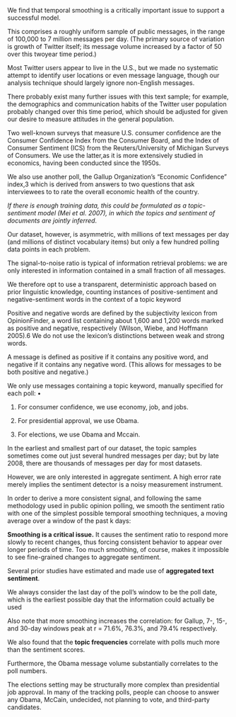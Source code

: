 We find that temporal smoothing is a critically important issue to support a successful model.

This comprises a roughly uniform sample of public messages, in the range of 100,000 to 7 million messages per day. (The primary source of variation is growth of Twitter itself; its message volume increased by a factor of 50 over this twoyear time period.)

Most Twitter users appear to live in the U.S., but we made no systematic attempt to identify user locations or even message language, though our analysis technique should largely ignore non-English messages.

There probably exist many further issues with this text sample; for example, the demographics and communication habits of the Twitter user population probably changed over this time period, which should be adjusted for given our desire to measure attitudes in the general population.

Two well-known surveys that measure U.S. consumer confidence are the Consumer Confidence Index from the Consumer Board, and the Index of Consumer Sentiment (ICS) from the Reuters/University of Michigan Surveys of Consumers. We use the latter,as it is more extensively studied in economics, having been conducted since the 1950s.

We also use another poll, the Gallup Organization’s “Economic Confidence” index,3 which is derived from answers to two questions that ask interviewees to to rate the overall economic health of the country.

*If there is enough training data, this could be formulated as a topic-sentiment model (Mei et al. 2007), in which the topics and sentiment of documents are jointly inferred*.

Our dataset, however, is asymmetric, with millions of text messages per day (and millions of distinct vocabulary items) but only a few hundred polling data points in each problem.

The signal-to-noise ratio is typical of information retrieval problems: we are only interested in information contained in a small fraction of all messages.

We therefore opt to use a transparent, deterministic approach based on prior linguistic knowledge, counting instances of positive-sentiment and negative-sentiment words in the context of a topic keyword

Positive and negative words are defined by the subjectivity lexicon from OpinionFinder, a word list containing about 1,600 and 1,200 words marked as positive and negative, respectively (Wilson, Wiebe, and Hoffmann 2005).6 We do not use the lexicon’s distinctions between weak and strong words.

A message is defined as positive if it contains any positive word, and negative if it contains any negative word. (This allows for messages to be both positive and negative.)

We only use messages containing a topic keyword, manually specified for each poll: •

1. For consumer confidence, we use economy, job, and jobs.

2. For presidential approval, we use Obama. 

3. For elections, we use Obama and Mccain.

In the earliest and smallest part of our dataset, the topic samples sometimes come out just several hundred messages per day; but by late 2008, there are thousands of messages per day for most datasets.

However, we are only interested in aggregate sentiment. A high error rate merely implies the sentiment detector is a noisy measurement instrument.

In order to derive a more consistent signal, and following the same methodology used in public opinion polling, we smooth the sentiment ratio with one of the simplest possible temporal smoothing techniques, a moving average over a window of the past k days:

**Smoothing is a critical issue.** It causes the sentiment ratio to respond more slowly to recent changes, thus forcing consistent behavior to appear over longer periods of time. Too much smoothing, of course, makes it impossible to see fine-grained changes to aggregate sentiment.

Several prior studies have estimated and made use of **aggregated text sentiment**.

We always consider the last day of the poll’s window to be the poll date, which is the earliest possible day that the information could actually be used

Also note that more smoothing increases the correlation: for Gallup, 7-, 15-, and 30-day windows peak at r = 71.6%, 76.3%, and 79.4% respectively.

We also found that the **topic frequencies** correlate with polls much more than the sentiment scores.

Furthermore, the Obama message volume substantially correlates to the poll numbers.

The elections setting may be structurally more complex than presidential job approval. In many of the tracking polls, people can choose to answer any Obama, McCain, undecided, not planning to vote, and third-party candidates.
